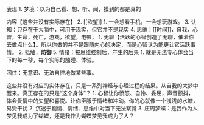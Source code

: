 表现
	1. 梦境：以为自己看、想、听、闻，摸到的都是真的

内容【这些并没有实际存在】
	2. [[欲望]] 
		1. 一会想看手机，一会想玩游戏。
	3. 认知：只存在于大脑中，可用于现实，但它并不是现实
	4. 思维：[[时间]]，自我，心智，生命，死亡，游戏，欲望，电影，
		1. 无聊【活跃的心智创造了无聊，催着你去做点什么】。所以你做的并不是跟随内心的决定，而是心智认为能更让它活跃事情。
		2. 抵触，**防御** 
	5. 情绪：被思维控制后，产生的后果
		1. 就是无法专心体会当下的每一秒，每个实际的触碰、体验。

困住：无意识、无法自控地做某些事。

这些并没有对应的实体存在，只是一系列神经与心理过程的结果。从自我的大梦中醒来。真正存在的只是“这个身体”？
	1. 心智让你愤怒、自怜、委屈，声音颤抖，体会爱情中的失望和喜悦。让你臣服于情绪和冲动。你的心就像一个浅浅的水塘，易受干扰
	2. 沉迷于剧情、情绪、思维中对当下无法察觉
	3. 庄周梦蝶：是我作为人梦见我成为了蝴蝶，还是我作为蝴蝶梦见我成为了人？